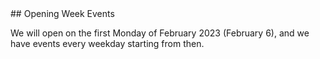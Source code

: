 <meta name="viewport" content="width=device-width, initial-scale=1.0">
## Opening Week Events

We will open on the first Monday of February 2023 (February 6), and we have events every weekday starting from then.